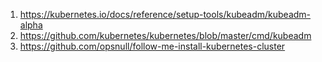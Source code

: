


1. https://kubernetes.io/docs/reference/setup-tools/kubeadm/kubeadm-alpha
2. https://github.com/kubernetes/kubernetes/blob/master/cmd/kubeadm
3. https://github.com/opsnull/follow-me-install-kubernetes-cluster